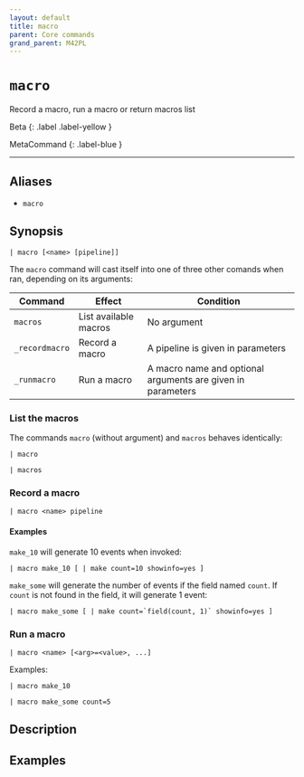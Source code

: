 ```yaml
---
layout: default
title: macro
parent: Core commands
grand_parent: M42PL
---
```


# `macro`

Record a macro, run a macro or return macros list

Beta
{: .label .label-yellow }

MetaCommand
{: .label-blue }

---


## Aliases

* `macro`


## Synopsis

```shell
| macro [<name> [pipeline]]
```


The `macro` command will cast itself into one of three other comands when
ran, depending on its arguments:

| Command        | Effect                | Condition                                                   |
|----------------|-----------------------|-------------------------------------------------------------|
| `macros`       | List available macros | No argument                                                 |
| `_recordmacro` | Record a macro        | A pipeline is given in parameters                           |
| `_runmacro`    | Run a macro           | A macro name and optional arguments are given in parameters |

### List the macros

The commands `macro` (without argument) and `macros` behaves identically:

```
| macro
```

```
| macros
```

### Record a macro

```
| macro <name> pipeline
```

#### Examples

`make_10` will generate 10 events when invoked:

```
| macro make_10 [ | make count=10 showinfo=yes ]
```

`make_some` will generate the number of events if the field named `count`.
If `count` is not found in the field, it will generate 1 event:

```
| macro make_some [ | make count=`field(count, 1)` showinfo=yes ]
```

### Run a macro

```
| macro <name> [<arg>=<value>, ...]
```

Examples:

```
| macro make_10
```

```
| macro make_some count=5
```


## Description

## Examples


